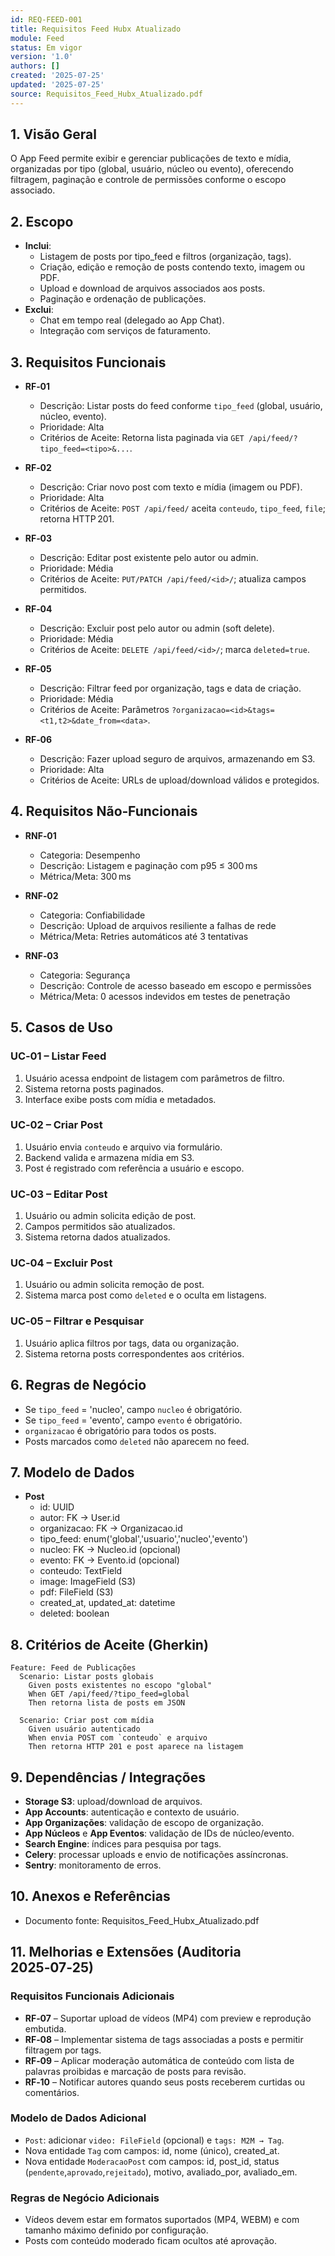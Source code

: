 ```yaml
---
id: REQ-FEED-001
title: Requisitos Feed Hubx Atualizado
module: Feed
status: Em vigor
version: '1.0'
authors: []
created: '2025-07-25'
updated: '2025-07-25'
source: Requisitos_Feed_Hubx_Atualizado.pdf
---
```


## 1. Visão Geral

O App Feed permite exibir e gerenciar publicações de texto e mídia, organizadas por tipo (global, usuário, núcleo ou evento), oferecendo filtragem, paginação e controle de permissões conforme o escopo associado.

## 2. Escopo
- **Inclui**:  
  - Listagem de posts por tipo_feed e filtros (organização, tags).  
  - Criação, edição e remoção de posts contendo texto, imagem ou PDF.  
  - Upload e download de arquivos associados aos posts.  
  - Paginação e ordenação de publicações.  
- **Exclui**:  
  - Chat em tempo real (delegado ao App Chat).  
  - Integração com serviços de faturamento.

## 3. Requisitos Funcionais

- **RF‑01**  
  - Descrição: Listar posts do feed conforme `tipo_feed` (global, usuário, núcleo, evento).  
  - Prioridade: Alta  
  - Critérios de Aceite: Retorna lista paginada via `GET /api/feed/?tipo_feed=<tipo>&...`.  

- **RF‑02**  
  - Descrição: Criar novo post com texto e mídia (imagem ou PDF).  
  - Prioridade: Alta  
  - Critérios de Aceite: `POST /api/feed/` aceita `conteudo`, `tipo_feed`, `file`; retorna HTTP 201.  

- **RF‑03**  
  - Descrição: Editar post existente pelo autor ou admin.  
  - Prioridade: Média  
  - Critérios de Aceite: `PUT/PATCH /api/feed/<id>/`; atualiza campos permitidos.  

- **RF‑04**  
  - Descrição: Excluir post pelo autor ou admin (soft delete).  
  - Prioridade: Média  
  - Critérios de Aceite: `DELETE /api/feed/<id>/`; marca `deleted=true`.  

- **RF‑05**  
  - Descrição: Filtrar feed por organização, tags e data de criação.  
  - Prioridade: Média  
  - Critérios de Aceite: Parâmetros `?organizacao=<id>&tags=<t1,t2>&date_from=<data>`.  

- **RF‑06**  
  - Descrição: Fazer upload seguro de arquivos, armazenando em S3.  
  - Prioridade: Alta  
  - Critérios de Aceite: URLs de upload/download válidos e protegidos.  

## 4. Requisitos Não‑Funcionais

- **RNF‑01**  
  - Categoria: Desempenho  
  - Descrição: Listagem e paginação com p95 ≤ 300 ms  
  - Métrica/Meta: 300 ms  

- **RNF‑02**  
  - Categoria: Confiabilidade  
  - Descrição: Upload de arquivos resiliente a falhas de rede  
  - Métrica/Meta: Retries automáticos até 3 tentativas  

- **RNF‑03**  
  - Categoria: Segurança  
  - Descrição: Controle de acesso baseado em escopo e permissões  
  - Métrica/Meta: 0 acessos indevidos em testes de penetração  

## 5. Casos de Uso

### UC‑01 – Listar Feed
1. Usuário acessa endpoint de listagem com parâmetros de filtro.  
2. Sistema retorna posts paginados.  
3. Interface exibe posts com mídia e metadados.

### UC‑02 – Criar Post
1. Usuário envia `conteudo` e arquivo via formulário.  
2. Backend valida e armazena mídia em S3.  
3. Post é registrado com referência a usuário e escopo.

### UC‑03 – Editar Post
1. Usuário ou admin solicita edição de post.  
2. Campos permitidos são atualizados.  
3. Sistema retorna dados atualizados.

### UC‑04 – Excluir Post
1. Usuário ou admin solicita remoção de post.  
2. Sistema marca post como `deleted` e o oculta em listagens.

### UC‑05 – Filtrar e Pesquisar
1. Usuário aplica filtros por tags, data ou organização.  
2. Sistema retorna posts correspondentes aos critérios.

## 6. Regras de Negócio
- Se `tipo_feed` = 'nucleo', campo `nucleo` é obrigatório.  
- Se `tipo_feed` = 'evento', campo `evento` é obrigatório.  
- `organizacao` é obrigatório para todos os posts.  
- Posts marcados como `deleted` não aparecem no feed.

## 7. Modelo de Dados

- **Post**  
  - id: UUID  
  - autor: FK → User.id  
  - organizacao: FK → Organizacao.id  
  - tipo_feed: enum('global','usuario','nucleo','evento')  
  - nucleo: FK → Nucleo.id (opcional)  
  - evento: FK → Evento.id (opcional)  
  - conteudo: TextField  
  - image: ImageField (S3)  
  - pdf: FileField (S3)  
  - created_at, updated_at: datetime  
  - deleted: boolean  

## 8. Critérios de Aceite (Gherkin)
```gherkin
Feature: Feed de Publicações
  Scenario: Listar posts globais
    Given posts existentes no escopo "global"
    When GET /api/feed/?tipo_feed=global
    Then retorna lista de posts em JSON

  Scenario: Criar post com mídia
    Given usuário autenticado
    When envia POST com `conteudo` e arquivo
    Then retorna HTTP 201 e post aparece na listagem
```

## 9. Dependências / Integrações
- **Storage S3**: upload/download de arquivos.  
- **App Accounts**: autenticação e contexto de usuário.  
- **App Organizações**: validação de escopo de organização.  
- **App Núcleos** e **App Eventos**: validação de IDs de núcleo/evento.  
- **Search Engine**: índices para pesquisa por tags.  
- **Celery**: processar uploads e envio de notificações assíncronas.  
- **Sentry**: monitoramento de erros.

## 10. Anexos e Referências
- Documento fonte: Requisitos_Feed_Hubx_Atualizado.pdf

## 11. Melhorias e Extensões (Auditoria 2025‑07‑25)

### Requisitos Funcionais Adicionais
- **RF‑07** – Suportar upload de vídeos (MP4) com preview e reprodução embutida.  
- **RF‑08** – Implementar sistema de tags associadas a posts e permitir filtragem por tags.  
- **RF‑09** – Aplicar moderação automática de conteúdo com lista de palavras proibidas e marcação de posts para revisão.  
- **RF‑10** – Notificar autores quando seus posts receberem curtidas ou comentários.  

### Modelo de Dados Adicional
- `Post`: adicionar `video: FileField` (opcional) e `tags: M2M → Tag`.  
- Nova entidade `Tag` com campos: id, nome (único), created_at.  
- Nova entidade `ModeracaoPost` com campos: id, post_id, status (`pendente`,`aprovado`,`rejeitado`), motivo, avaliado_por, avaliado_em.  

### Regras de Negócio Adicionais
- Vídeos devem estar em formatos suportados (MP4, WEBM) e com tamanho máximo definido por configuração.  
- Posts com conteúdo moderado ficam ocultos até aprovação.  